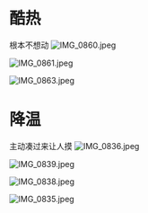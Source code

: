 # 酷热
根本不想动
![IMG_0860.jpeg](https://cloudflare-imgbed-p1r.pages.dev/file/1732495618247_IMG_0860.jpeg)

![IMG_0861.jpeg](https://cloudflare-imgbed-p1r.pages.dev/file/1732495618860_IMG_0861.jpeg)

![IMG_0863.jpeg](https://cloudflare-imgbed-p1r.pages.dev/file/1732495623899_IMG_0863.jpeg)

<!-- more -->

# 降温
主动凑过来让人摸
![IMG_0836.jpeg](https://cloudflare-imgbed-p1r.pages.dev/file/1732495621765_IMG_0836.jpeg)

![IMG_0839.jpeg](https://cloudflare-imgbed-p1r.pages.dev/file/1732495619490_IMG_0839.jpeg)

![IMG_0838.jpeg](https://cloudflare-imgbed-p1r.pages.dev/file/1732495617203_IMG_0838.jpeg)

![IMG_0835.jpeg](https://cloudflare-imgbed-p1r.pages.dev/file/1732495629316_IMG_0835.jpeg)

